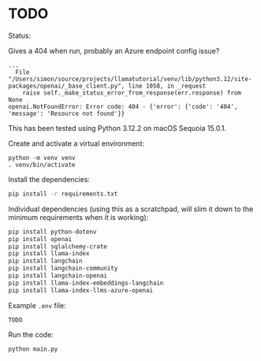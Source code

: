 # TODO

Status:

Gives a 404 when run, probably an Azure endpoint config issue?

```
...
  File "/Users/simon/source/projects/llamatutorial/venv/lib/python3.12/site-packages/openai/_base_client.py", line 1058, in _request
    raise self._make_status_error_from_response(err.response) from None
openai.NotFoundError: Error code: 404 - {'error': {'code': '404', 'message': 'Resource not found'}}
```

This has been tested using Python 3.12.2 on macOS Sequoia 15.0.1.

Create and activate a virtual environment:

```
python -m venv venv
. venv/bin/activate
```

Install the dependencies:

```bash
pip install -r requirements.txt
```

Individual dependencies (using this as a scratchpad, will slim it down to the minimum requirements when it is working):

```bash
pip install python-dotenv
pip install openai
pip install sqlalchemy-crate
pip install llama-index
pip install langchain
pip install langchain-community
pip install langchain-openai
pip install llama-index-embeddings-langchain
pip install llama-index-llms-azure-openai
```

Example `.env` file:

```
TODO
```

Run the code:

```bash
python main.py
```